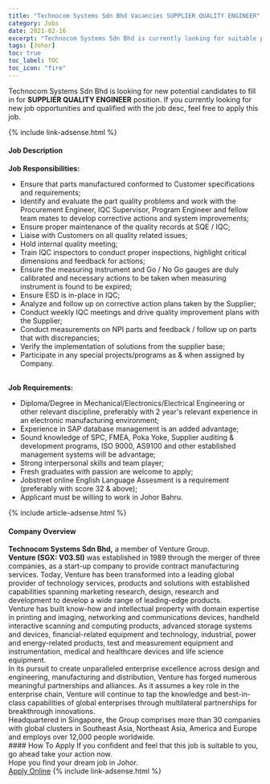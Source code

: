 ```yaml
---
title: "Technocom Systems Sdn Bhd Vacancies SUPPLIER QUALITY ENGINEER" 
category: Jobs 
date: 2021-02-16 
excerpt: "Technocom Systems Sdn Bhd is currently looking for suitable person to fill in the SUPPLIER QUALITY ENGINEER which based in Johor" 
tags: [Johor] 
toc: true 
toc_label: TOC 
toc_icon: "fire" 
--- 
```


<p>Technocom Systems Sdn Bhd is looking for new potential candidates to fill in for <b>SUPPLIER QUALITY ENGINEER</b> position. If you currently looking for new job opportunities and qualified with the job desc, feel free to apply this job.
</p>{% include link-adsense.html %} 
<div><div><h4>Job Description</h4></div><div><div><span><div><div><div><strong>Job Responsibilities:</strong></div><ul><li>Ensure that parts manufactured conformed to Customer specifications and requirements;</li><li>Identify and evaluate the part quality problems and work with the Procurement Engineer, IQC Supervisor, Program Engineer and fellow team mates to develop corrective actions and system improvements;</li><li>Ensure proper maintenance of the quality records at SQE / IQC;</li><li>Liaise with Customers on all quality related issues;</li><li>Hold internal quality meeting;</li><li>Train IQC inspectors to conduct proper inspections, highlight critical dimensions and feedback for actions;</li><li>Ensure the measuring instrument and Go / No Go gauges are duly calibrated and necessary actions to be taken when measuring instrument is found to be expired;</li><li>Ensure ESD is in-place in IQC;</li><li>Analyze and follow up on corrective action plans taken by the Supplier;</li><li>Conduct weekly IQC meetings and drive quality improvement plans with the Supplier;</li><li>Conduct measurements on NPI parts and feedback / follow up on parts that with discrepancies;</li><li>Verify the implementation of solutions from the supplier base;</li><li>Participate in any special projects/programs as &amp; when assigned by Company.<br>&#160;</li></ul><div><strong>Job Requirements:</strong></div><ul><li>Diploma/Degree in Mechanical/Electronics/Electrical Engineering or other relevant discipline, preferably with 2 year's relevant experience in an electronic manufacturing environment;</li><li>Experience in SAP database management is an added advantage;</li><li>Sound knowledge of SPC, FMEA, Poka Yoke, Supplier auditing &amp; development programs, ISO 9000, AS9100 and other established management systems will be advantage;</li><li>Strong interpersonal skills and team player;</li><li>Fresh graduates with passion are welcome to apply;</li><li>Jobstreet online English Language Assesment is a requirement (preferably with score 32 &amp; above);</li><li>Applicant must be willing to work in Johor Bahru.</li></ul></div></div></span></div></div></div> 
{% include article-adsense.html %} 
<div><div><h4>Company Overview</h4></div><div><div><span><div><div>
<strong>Technocom Systems Sdn Bhd,</strong> a member of Venture Group.</div>
<div>
<div>
<strong>Venture (SGX: V03.SI)</strong> was established in 1989 through the merger of three companies, as a start-up company to provide contract manufacturing services. Today, Venture has been transformed into a leading global provider of technology services, products and solutions with established capabilities spanning marketing research, design, research and development to develop a wide range of leading-edge products.</div>
<div>
		Venture has built know-how and intellectual property with domain expertise in printing and imaging, networking and communications devices, handheld interactive scanning and computing products, advanced storage systems and devices, financial-related equipment and technology, industrial, power and energy-related products, test and measurement equipment and instrumentation, medical and healthcare devices and life science equipment.</div>
<div>
		In its pursuit to create unparalleled enterprise excellence across design and engineering, manufacturing and distribution, Venture has forged numerous meaningful partnerships and alliances. As it assumes a key role in the enterprise chain, Venture will continue to tap the knowledge and best-in-class capabilities of global enterprises through multilateral partnerships for breakthrough innovations.</div>
<div>
		Headquartered in Singapore, the Group comprises more than 30 companies with global clusters in Southeast Asia, Northeast Asia, America and Europe and employs over 12,000 people worldwide.</div>
</div></div></span></div></div></div> 
#### How To Apply 
If you confident and feel that this job is suitable to you, go ahead take your action now. <br/> 
Hope you find your dream job in Johor. <br/> 
<a href="https://www.jobstreet.com.my/en/job/supplier-quality-engineer-4482193?jobId=jobstreet-my-job-4482193&" class="btn btn--info" target="_blank" rel="nofollow noopenner">Apply Online</a> 
{% include link-adsense.html %} 
